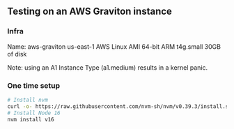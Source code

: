 ## Testing on an AWS Graviton instance

### Infra

Name: aws-graviton
us-east-1
AWS Linux AMI 64-bit ARM
t4g.small
30GB of disk

Note: using an A1 Instance Type (a1.medium) results in a kernel panic.

### One time setup

```sh
# Install nvm
curl -o- https://raw.githubusercontent.com/nvm-sh/nvm/v0.39.3/install.sh | bash
# Install Node 16
nvm install v16
```
